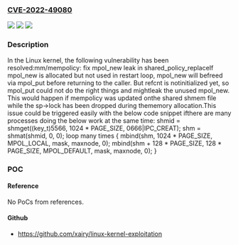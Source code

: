 ### [CVE-2022-49080](https://cve.mitre.org/cgi-bin/cvename.cgi?name=CVE-2022-49080)
![](https://img.shields.io/static/v1?label=Product&message=Linux&color=blue)
![](https://img.shields.io/static/v1?label=Version&message=42288fe366c4f1ce7522bc9f27d0bc2a81c55264%3C%208510c2346d9e47a72b7f018a36ef0c39483e53d6%20&color=brighgreen)
![](https://img.shields.io/static/v1?label=Vulnerability&message=n%2Fa&color=brighgreen)

### Description

In the Linux kernel, the following vulnerability has been resolved:mm/mempolicy: fix mpol_new leak in shared_policy_replaceIf mpol_new is allocated but not used in restart loop, mpol_new will befreed via mpol_put before returning to the caller.  But refcnt is notinitialized yet, so mpol_put could not do the right things and mightleak the unused mpol_new.  This would happen if mempolicy was updated onthe shared shmem file while the sp->lock has been dropped during thememory allocation.This issue could be triggered easily with the below code snippet ifthere are many processes doing the below work at the same time:  shmid = shmget((key_t)5566, 1024 * PAGE_SIZE, 0666|IPC_CREAT);  shm = shmat(shmid, 0, 0);  loop many times {    mbind(shm, 1024 * PAGE_SIZE, MPOL_LOCAL, mask, maxnode, 0);    mbind(shm + 128 * PAGE_SIZE, 128 * PAGE_SIZE, MPOL_DEFAULT, mask,          maxnode, 0);  }

### POC

#### Reference
No PoCs from references.

#### Github
- https://github.com/xairy/linux-kernel-exploitation

